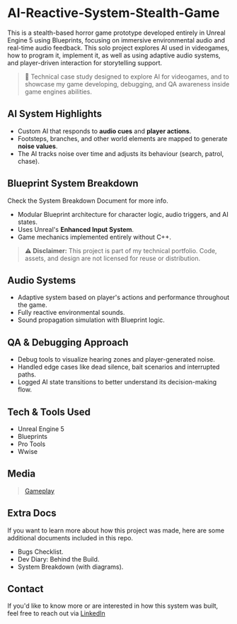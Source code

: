 # AI-Reactive-System-Stealth-Game

This is a stealth-based horror game prototype developed entirely in Unreal Engine 5 using Blueprints, focusing on immersive environmental audio and real-time audio feedback. This solo project explores AI used in videogames, how to program it, implement it, as well as using adaptive audio systems, and player-driven interaction for storytelling support.

> 🧠 Technical case study designed to explore AI for videogames, and to showcase my game developing, debugging, and QA awareness inside game engines abilities.

## AI System Highlights
- Custom AI that responds to **audio cues** and **player actions**.
- Footsteps, branches, and other world elements are mapped to generate **noise values**.
- The AI tracks noise over time and adjusts its behaviour (search, patrol, chase).

## Blueprint System Breakdown
Check the System Breakdown Document for more info.
- Modular Blueprint architecture for character logic, audio triggers, and AI states.
- Uses Unreal's **Enhanced Input System**.
- Game mechanics implemented entirely without C++.
  
> **⚠️ Disclaimer:** This project is part of my technical portfolio. Code, assets, and design are not licensed for reuse or distribution.

## Audio Systems
- Adaptive system based on player's actions and performance throughout the game.
- Fully reactive environmental sounds.
- Sound propagation simulation with Blueprint logic.

## QA & Debugging Approach
- Debug tools to visualize hearing zones and player-generated noise.
- Handled edge cases like dead silence, bait scenarios and interrupted paths.
- Logged AI state transitions to better understand its decision-making flow.

## Tech & Tools Used
- Unreal Engine 5
- Blueprints
- Pro Tools
- Wwise

## Media
> [Gameplay](https://www.9csound.com/game-audio)

## Extra Docs
If you want to learn more about how this project was made, here are some additional documents included in this repo.
- Bugs Checklist.
- Dev Diary: Behind the Build.
- System Breakdown (with diagrams).



## Contact
If you'd like to know more or are interested in how this system was built, feel free to reach out via [LinkedIn](www.linkedin.com/in/e-briones-escalera)
